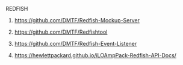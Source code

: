 REDFISH

1) https://github.com/DMTF/Redfish-Mockup-Server

2) https://github.com/DMTF/Redfishtool

3) https://github.com/DMTF/Redfish-Event-Listener

4) https://hewlettpackard.github.io/iLOAmpPack-Redfish-API-Docs/

